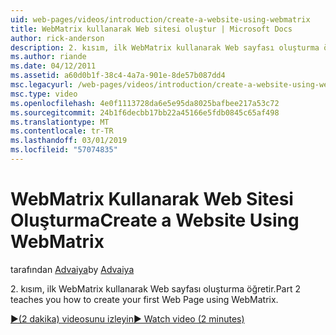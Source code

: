 ```yaml
---
uid: web-pages/videos/introduction/create-a-website-using-webmatrix
title: WebMatrix kullanarak Web sitesi oluştur | Microsoft Docs
author: rick-anderson
description: 2. kısım, ilk WebMatrix kullanarak Web sayfası oluşturma öğretir.
ms.author: riande
ms.date: 04/12/2011
ms.assetid: a60d0b1f-38c4-4a7a-901e-8de57b087dd4
msc.legacyurl: /web-pages/videos/introduction/create-a-website-using-webmatrix
msc.type: video
ms.openlocfilehash: 4e0f1113728da6e5e95da8025bafbee217a53c72
ms.sourcegitcommit: 24b1f6decbb17bb22a45166e5fdb0845c65af498
ms.translationtype: MT
ms.contentlocale: tr-TR
ms.lasthandoff: 03/01/2019
ms.locfileid: "57074835"
---
```

<a name="create-a-website-using-webmatrix"></a><span data-ttu-id="03beb-103">WebMatrix Kullanarak Web Sitesi Oluşturma</span><span class="sxs-lookup"><span data-stu-id="03beb-103">Create a Website Using WebMatrix</span></span>
====================
<span data-ttu-id="03beb-104">tarafından [Advaiya](https://twitter.com/Advaiyasolns)</span><span class="sxs-lookup"><span data-stu-id="03beb-104">by [Advaiya](https://twitter.com/Advaiyasolns)</span></span>

<span data-ttu-id="03beb-105">2. kısım, ilk WebMatrix kullanarak Web sayfası oluşturma öğretir.</span><span class="sxs-lookup"><span data-stu-id="03beb-105">Part 2 teaches you how to create your first Web Page using WebMatrix.</span></span>

[<span data-ttu-id="03beb-106">&#9654;(2 dakika) videosunu izleyin</span><span class="sxs-lookup"><span data-stu-id="03beb-106">&#9654; Watch video (2 minutes)</span></span>](https://channel9.msdn.com/Blogs/ASP-NET-Site-Videos/create-a-website-using-webmatrix)
